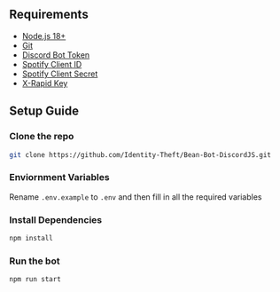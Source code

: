 ## Requirements
- [Node.js 18+](https://nodejs.org/en)
- [Git](https://git-scm.com/downloads)
- [Discord Bot Token](https://discord.com/developers/applications)
- [Spotify Client ID](https://developer.spotify.com/dashboard/login)
- [Spotify Client Secret](https://developer.spotify.com/dashboard/login)
- [X-Rapid Key](https://rapidapi.com/apidojo/api/imdb8/)

## Setup Guide
### Clone the repo
```bash
git clone https://github.com/Identity-Theft/Bean-Bot-DiscordJS.git
```
### Enviornment Variables
Rename `.env.example` to `.env` and then fill in all the required variables

### Install Dependencies
```bash
npm install
```

### Run the bot
```bash
npm run start
```

